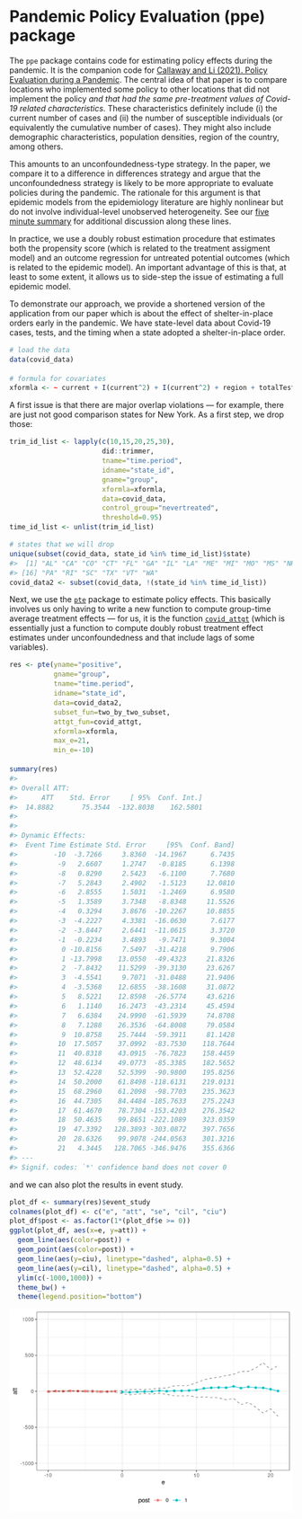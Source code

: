 
<!-- README.md is generated from README.Rmd. Please edit that file -->

# Pandemic Policy Evaluation (ppe) package

The `ppe` package contains code for estimating policy effects during the
pandemic. It is the companion code for [Callaway and Li (2021). Policy
Evaluation during a Pandemic](https://arxiv.org/abs/2105.06927). The
central idea of that paper is to compare locations who implemented some
policy to other locations that did not implement the policy *and that
had the same pre-treatment values of Covid-19 related characteristics*.
These characteristics definitely include (i) the current number of cases
and (ii) the number of susceptible individuals (or equivalently the
cumulative number of cases). They might also include demographic
characteristics, population densities, region of the country, among
others.

This amounts to an unconfoundedness-type strategy. In the paper, we
compare it to a difference in differences strategy and argue that the
unconfoundedness strategy is likely to be more appropriate to evaluate
policies during the pandemic. The rationale for this argument is that
epidemic models from the epidemiology literature are highly nonlinear
but do not involve individual-level unobserved heterogeneity. See our
[five minute
summary](https://bcallaway11.github.io/posts/five-minute-pandemic-policy)
for additional discussion along these lines.

In practice, we use a doubly robust estimation procedure that estimates
both the propensity score (which is related to the treatment assigment
model) and an outcome regression for untreated potential outcomes (which
is related to the epidemic model). An important advantage of this is
that, at least to some extent, it allows us to side-step the issue of
estimating a full epidemic model.

To demonstrate our approach, we provide a shortened version of the
application from our paper which is about the effect of shelter-in-place
orders early in the pandemic. We have state-level data about Covid-19
cases, tests, and the timing when a state adopted a shelter-in-place
order.

``` r
# load the data
data(covid_data)

# formula for covariates
xformla <- ~ current + I(current^2) + I(current^2) + region + totalTestResults
```

A first issue is that there are major overlap violations — for example,
there are just not good comparison states for New York. As a first step,
we drop those:

``` r
trim_id_list <- lapply(c(10,15,20,25,30),
                       did::trimmer,
                       tname="time.period",
                       idname="state_id",
                       gname="group",
                       xformla=xformla,
                       data=covid_data,
                       control_group="nevertreated",
                       threshold=0.95)
time_id_list <- unlist(trim_id_list)
```

``` r
# states that we will drop
unique(subset(covid_data, state_id %in% time_id_list)$state)
#>  [1] "AL" "CA" "CO" "CT" "FL" "GA" "IL" "LA" "ME" "MI" "MO" "MS" "NH" "NJ" "NY"
#> [16] "PA" "RI" "SC" "TX" "VT" "WA"
covid_data2 <- subset(covid_data, !(state_id %in% time_id_list))
```

Next, we use the [`pte`](https://github.com/bcallaway11/pte) package to
estimate policy effects. This basically involves us only having to write
a new function to compute group-time average treatment effects — for us,
it is the function
[`covid_attgt`](https://github.com/bcallaway11/ppe/blob/master/R/covid_attgt.R)
(which is essentially just a function to compute doubly robust treatment
effect estimates under unconfoundedness and that include lags of some
variables).

``` r
res <- pte(yname="positive",
           gname="group",
           tname="time.period",
           idname="state_id",
           data=covid_data2,
           subset_fun=two_by_two_subset,
           attgt_fun=covid_attgt,
           xformla=xformla,
           max_e=21,
           min_e=-10) 

summary(res)
#> 
#> Overall ATT:  
#>      ATT    Std. Error     [ 95%  Conf. Int.] 
#>  14.8882       75.3544  -132.8038    162.5801 
#> 
#> 
#> Dynamic Effects:
#>  Event Time Estimate Std. Error     [95%  Conf. Band] 
#>         -10  -3.7266     3.8360  -14.1967      6.7435 
#>          -9   2.6607     1.2747   -0.8185      6.1398 
#>          -8   0.8290     2.5423   -6.1100      7.7680 
#>          -7   5.2843     2.4902   -1.5123     12.0810 
#>          -6   2.8555     1.5031   -1.2469      6.9580 
#>          -5   1.3589     3.7348   -8.8348     11.5526 
#>          -4   0.3294     3.8676  -10.2267     10.8855 
#>          -3  -4.2227     4.3381  -16.0630      7.6177 
#>          -2  -3.8447     2.6441  -11.0615      3.3720 
#>          -1  -0.2234     3.4893   -9.7471      9.3004 
#>           0 -10.8156     7.5497  -31.4218      9.7906 
#>           1 -13.7998    13.0550  -49.4323     21.8326 
#>           2  -7.8432    11.5299  -39.3130     23.6267 
#>           3  -4.5541     9.7071  -31.0488     21.9406 
#>           4  -3.5368    12.6855  -38.1608     31.0872 
#>           5   8.5221    12.8598  -26.5774     43.6216 
#>           6   1.1140    16.2473  -43.2314     45.4594 
#>           7   6.6384    24.9990  -61.5939     74.8708 
#>           8   7.1288    26.3536  -64.8008     79.0584 
#>           9  10.8758    25.7444  -59.3911     81.1428 
#>          10  17.5057    37.0992  -83.7530    118.7644 
#>          11  40.8318    43.0915  -76.7823    158.4459 
#>          12  48.6134    49.0773  -85.3385    182.5652 
#>          13  52.4228    52.5399  -90.9800    195.8256 
#>          14  50.2000    61.8498 -118.6131    219.0131 
#>          15  68.2960    61.2098  -98.7703    235.3623 
#>          16  44.7305    84.4484 -185.7633    275.2243 
#>          17  61.4670    78.7304 -153.4203    276.3542 
#>          18  50.4635    99.8651 -222.1089    323.0359 
#>          19  47.3392   128.3893 -303.0872    397.7656 
#>          20  28.6326    99.9078 -244.0563    301.3216 
#>          21   4.3445   128.7065 -346.9476    355.6366 
#> ---
#> Signif. codes: `*' confidence band does not cover 0
```

and we can also plot the results in event study.

``` r
plot_df <- summary(res)$event_study
colnames(plot_df) <- c("e", "att", "se", "cil", "ciu")
plot_df$post <- as.factor(1*(plot_df$e >= 0))
ggplot(plot_df, aes(x=e, y=att)) +
  geom_line(aes(color=post)) +
  geom_point(aes(color=post)) + 
  geom_line(aes(y=ciu), linetype="dashed", alpha=0.5) +
  geom_line(aes(y=cil), linetype="dashed", alpha=0.5) +
  ylim(c(-1000,1000)) +
  theme_bw() +
  theme(legend.position="bottom")
```

![](man/figures/README-unnamed-chunk-7-1.png)<!-- -->
